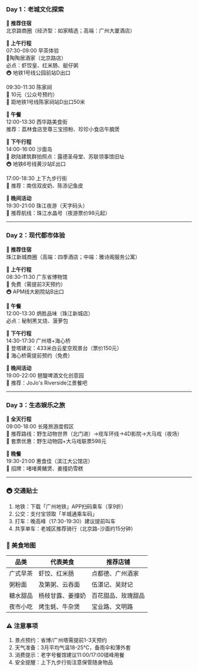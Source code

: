 ### Day 1：老城文化探索
**🏨 推荐住宿**  
北京路商圈（经济型：如家精选；高端：广州大厦酒店）

**🌅 上午行程**  
07:30-09:00 早茶体验  
📍陶陶居酒家（北京路店）  
必点：虾饺皇、红米肠、艇仔粥  
🚇 地铁1号线公园前站D出口  

09:30-11:30 陈家祠  
🎫 10元（公众号预约）  
🚶 距地铁1号线陈家祠站D出口50米  

**🍜 午餐**  
12:00-13:30 西华路美食街  
推荐：荔林食店至尊三宝捞粉、珍珍小食店牛腩煲  

**🌇 下午行程**  
14:00-16:00 沙面岛  
📸 欧陆建筑群拍照点：露德圣母堂、苏联领事馆旧址  
🚇 地铁6号线黄沙站E出口  

17:00-18:30 上下九步行街  
🍢 推荐：南信双皮奶、陈添记鱼皮  

**🌃 晚间活动**  
19:30-21:00 珠江夜游（天字码头）  
🚢 推荐航线：珠江水晶号（夜游票价98元起）

---

### Day 2：现代都市体验
**🏨 推荐住宿**  
珠江新城商圈（高端：四季酒店；中端：雅诗阁服务公寓）

**🌅 上午行程**  
08:30-11:30 广东省博物馆  
🎫 免费（需提前3天预约）  
🚇 APM线大剧院站B出口  

**🍜 午餐**  
12:00-13:30 炳胜品味（珠江新城店）  
必点：秘制黑叉烧、菠萝包  

**🌇 下午行程**  
14:30-17:30 广州塔+海心桥  
🗼 登塔建议：433米白云星空观景台（票价150元）  
🌉 海心桥需提前预约（免费）  

**🌃 晚间活动**  
19:00-22:00 琶醍啤酒文化创意园  
🍺 推荐：JoJo's Riverside江景餐吧  

---

### Day 3：生态娱乐之旅
**🌅 全天行程**  
09:00-18:00 长隆旅游度假区  
🐯 推荐路线：野生动物世界（北门进）→缆车环线→4D影院→大马戏（夜场）  
🎫 套票优惠：野生动物园+大马戏联票598元  

**🍜 晚餐**  
19:30-21:00 惠食佳（滨江大公馆店）  
🥘 招牌：啫啫黄鳝煲、姜撞奶雪糕  

---

### 🚇 交通贴士
1. 地铁：下载「广州地铁」APP扫码乘车（享9折）
2. 公交：支付宝领取「羊城通乘车码」
3. 打车：晚高峰（17:30-19:30）建议提前叫车
4. 共享单车：老城区推荐骑行（北京路-沙面约15分钟）

### 🍲 美食地图
| 品类       | 代表美食                 | 推荐店铺               |
|------------|--------------------------|------------------------|
| 广式早茶   | 虾饺、红米肠            | 点都德、广州酒家       |
| 粥粉面      | 及第粥、云吞面          | 伍湛记、吴财记        |
| 糖水甜品   | 杨枝甘露、姜撞奶        | 百花甜品、玫瑰甜品    |
| 夜市小吃   | 烤生蚝、牛杂煲          | 宝业路、文明路        |

### ⚠️ 注意事项
1. 景点预约：省博/广州塔需提前1-3天预约
2. 天气准备：3月平均气温18-25℃，备雨伞和薄外套
3. 消费提示：老字号餐馆建议11:00/17:00错峰用餐
4. 安全提醒：上下九步行街注意保管随身物品